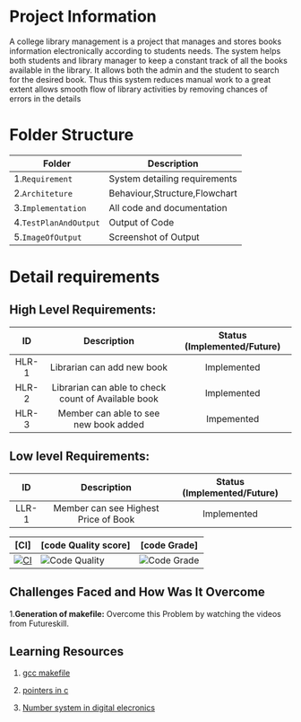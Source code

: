 # Project Information

A college library management is a project that manages and stores books information electronically according to students needs. The system helps both students and library manager to keep a constant track of all the books available in the library. It allows both the admin and the student to search for the desired book. Thus this system reduces manual work to a great extent allows smooth flow of library activities by removing chances of errors in the details

# Folder Structure

|Folder        |Description |
|-------------|-----------|
|1.`Requirement`|System detailing requirements|
|2.`Architeture`|Behaviour,Structure,Flowchart|
|3.`Implementation`|All code and documentation|
|4.`TestPlanAndOutput`|Output of Code|
|5.`ImageOfOutput`|Screenshot of Output|

# Detail requirements
## High Level Requirements:

| ID | Description | Status (Implemented/Future)|
|:---:|:---:|:---:|
|HLR-1| Librarian can add new book |Implemented|
|HLR-2| Librarian can able to check count of Available book |Implemented|
|HLR-3| Member can able to see new book added |Impemented|

## Low level Requirements:
| ID | Description | Status (Implemented/Future)|
|:---:|:---:|:---:|
|LLR-1|Member can see Highest Price of Book|Implemented|

|[CI]|[code Quality score]|[code Grade]|
|------|------|-----|
|[![CI](https://github.com/soniyasp20/stepin_Library_Management/actions/workflows/main.yml/badge.svg)](https://github.com/soniyasp20/stepin_Library_Management/actions/workflows/main.yml)|![Code Quality](https://www.code-inspector.com/project/27731/score/svg) | ![Code Grade](https://www.code-inspector.com/project/27731/status/svg)|

## Challenges Faced and How Was It Overcome

1.**Generation of makefile:** Overcome this Problem by watching the videos from Futureskill.

## Learning Resources

1. [gcc makefile](https://www3.ntu.edu.sg/home/ehchua/programming/cpp/gcc_make.html#zz-2.1) 

2. [pointers in c](https://www.freecodecamp.org/news/pointers-in-c-are-not-as-difficult-as-you-think/) 

3. [Number system in digital elecronics](https://learnabout-electronics.org/Digital/dig11.php)
